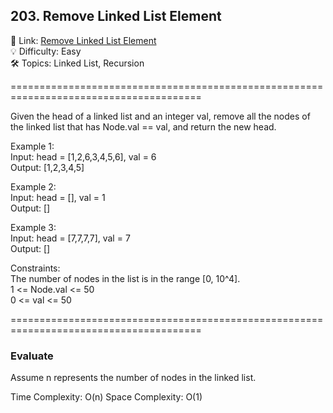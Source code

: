 ## 203. Remove Linked List Element
🔗  Link: [Remove Linked List Element](https://leetcode.com/problems/remove-linked-list-elements/description/)<br>
💡 Difficulty: Easy<br>
🛠️ Topics: Linked List, Recursion<br>

=======================================================================================<br>

Given the head of a linked list and an integer val, remove all the nodes of the linked list that has Node.val == val, and return the new head.<br
                                                                                                                                                >

Example 1:<br>
Input: head = [1,2,6,3,4,5,6], val = 6<br>
Output: [1,2,3,4,5]<br>

Example 2:<br>
Input: head = [], val = 1<br>
Output: []<br>

Example 3:<br>
Input: head = [7,7,7,7], val = 7<br>
Output: []<br>
 
Constraints:<br>
The number of nodes in the list is in the range [0, 10^4].<br>
1 <= Node.val <= 50<br>
0 <= val <= 50<br>

=======================================================================================<br>
### Evaluate

Assume n represents the number of nodes in the linked list.

Time Complexity: O(n)
Space Complexity: O(1)
